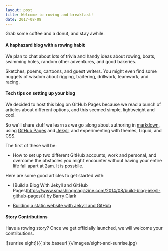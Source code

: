 ```yaml
---
layout: post
title: Welcome to rowing and breakfast!
date: 2017-08-08
---
```


Grab some coffee and a donut, and stay awhile.

#### A haphazard blog with a rowing habit

We plan to chat about lots of trivia and handy ideas about rowing, boats,
swimming holes, random other adventures, and good bakeries.

Sketches, poems, cartoons, and guest writers. You might even find some nuggets
of wisdom about rigging, trailering, drillwork, teamwork, and racing.

#### Tech tips on setting up your blog

We decided to host this blog on GitHub Pages because we read a bunch of articles
about different options, and this seemed simple, lightweight and cool.

So we'll share stuff we learn as we go along about authoring in
[markdown](https://daringfireball.net/projects/markdown/), using [GitHub
Pages](https://pages.github.com/) and [Jekyll](http://jekyllrb.com/), and
experimenting with themes, Liquid, and CSS.

The first of these will be:

- How to set up two different GitHub accounts, work and personal, and overcome the obstacles you might encounter without having your entire life fall apart at 2am. It is possbile.

Here are some good articles to get started with:

- [Build a Blog With Jekyll and GitHub Pages(https://www.smashingmagazine.com/2014/08/build-blog-jekyll-github-pages/)] by [Barry Clark](https://www.smashingmagazine.com/author/barryclark/)

- [Building a static website with Jekyll and GitHub](https://programminghistorian.org/lessons/building-static-sites-with-jekyll-github-pages)


#### Story Contributions

Have a rowing story? Once we get officially launched, we will welcome your
contributions.

![sunrise eight]({{ site.baseurl }}/images/eight-and-sunrise.jpg)

<!--
The easiest way to make your first post is to edit this one. Go into /_posts/
and update the Hello World markdown file. For more instructions head over to the
[Jekyll Now repository](https://github.com/barryclark/jekyll-now) on GitHub. -->
